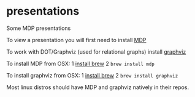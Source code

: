 # presentations
Some MDP presentations

To view a presentation you will first need to install [MDP](https://github.com/visit1985/mdp)

To work with DOT/Graphviz (used for relational graphs) install [graphviz](https://github.com/graphp/graphviz)

To install MDP from OSX:
1 [install brew](https://brew.sh/)
2 `brew install mdp`

To install graphviz from OSX:
1 [install brew](https://brew.sh/)
2 `brew install graphviz`

Most linux distros should have MDP and graphviz natively in their repos.
